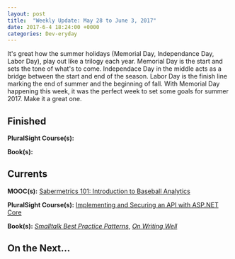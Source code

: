 ```yaml
---
layout: post
title:  "Weekly Update: May 28 to June 3, 2017"
date: 2017-6-4 18:24:00 +0000
categories: Dev-eryday
---
```


It's great how the summer holidays (Memorial Day, Independance Day, Labor Day), play out like a trilogy each year. Memorial Day is the start and sets the tone of what's to come. Independace Day in the middle acts as a bridge between the start and end of the season. Labor Day is the finish line marking the end of summer and the beginning of fall. With Memorial Day happening this week, it was the perfect week to set some goals for summer 2017. Make it a great one.

Finished
--------
**PluralSight Course(s):** 

**Book(s):** 

Currents
--------
**MOOC(s):** [Sabermetrics 101: Introduction to Baseball Analytics][saber]

**PluralSight Course(s):** [Implementing and Securing an API with ASP.NET Core][core]

**Book(s):** *[Smalltalk Best Practice Patterns][sbp]*, *[On Writing Well][oww]*

On the Next...
--------



[core]: https://app.pluralsight.com/library/courses/aspdotnetcore-implementing-securing-api/table-of-contents
[saber]: https://www.edx.org/course/sabermetrics-101-introduction-baseball-bux-sabr101x-0
[sbp]: https://www.amazon.com/Smalltalk-Best-Practice-Patterns-Kent/dp/013476904X
[oww]: https://www.amazon.com/Writing-Well-Classic-Guide-Nonfiction/dp/0060891548
